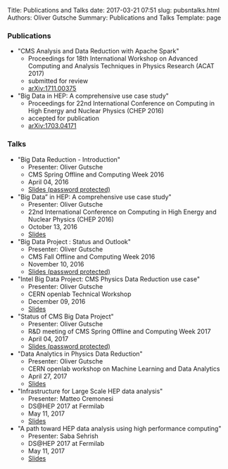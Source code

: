 Title: Publications and Talks
date: 2017-03-21 07:51
slug: pubsntalks.html
Authors: Oliver Gutsche
Summary: Publications and Talks
Template: page

### Publications

* "CMS Analysis and Data Reduction with Apache Spark"
    * Proceedings for 18th International Workshop on Advanced Computing and Analysis Techniques in Physics Research (ACAT 2017)
    * submitted for review
    * [arXiv:1711.00375](https://arxiv.org/abs/1711.00375)
* "Big Data in HEP: A comprehensive use case study"
    * Proceedings for 22nd International Conference on Computing in High Energy and Nuclear Physics (CHEP 2016)
    * accepted for publication
    * [arXiv:1703.04171](https://arxiv.org/abs/1703.04171)

### Talks

* "Big Data Reduction - Introduction"
    * Presenter: Oliver Gutsche
    * CMS Spring Offline and Computing Week 2016
    * April 04, 2016
    * [Slides (password protected)](https://indico.cern.ch/event/467381/contributions/1974871/attachments/1254703/1851720/160407_-_CMS_and_Big_Data.pdf)
* "Big Data” in HEP: A comprehensive use case study"
    * Presenter: Oliver Gutsche
    * 22nd International Conference on Computing in High Energy and Nuclear Physics (CHEP 2016)
    * October 13, 2016
    * [Slides](https://indico.cern.ch/event/505613/contributions/2228345/attachments/1347701/2045001/Oral-360.pdf)
* "Big Data Project : Status and Outlook"
    * Presenter: Oliver Gutsche
    * CMS Fall Offline and Computing Week 2016
    * November 10, 2016
    * [Slides (password protected)](https://indico.cern.ch/event/581102/contributions/2366155/attachments/1369251/2075825/161110_-_Big_Data.pdf)
* "Intel Big Data Project: CMS Physics Data Reduction use case"
    * Presenter: Oliver Gutsche
    * CERN openlab Technical Workshop
    * December 09, 2016
    * [Slides](https://indico.cern.ch/event/575212/contributions/2361379/attachments/1385967/2109083/161209_-_Gutsche_-_CMS_Physics_Data_Reduction.pdf)
* "Status of CMS Big Data Project"
    * Presenter: Oliver Gutsche
    * R&D meeting of CMS Spring Offline and Computing Week 2017
    * April 04, 2017
    * [Slides (password protected)](https://indico.cern.ch/event/627874/contributions/2535877/attachments/1439405/2215231/170404_-_Status_of_CMS_Big_Data_Project.pdf)
* "Data Analytics in Physics Data Reduction"
    * Presenter: Oliver Gutsche
    * CERN openlab workshop on Machine Learning and Data Analytics
    * April 27, 2017
    * [Slides](https://indico.cern.ch/event/627852/contributions/2548016/attachments/1450704/2236815/170427_-_Data_Analytics_-_Physics_Data_Reduction.pdf)
* "Infrastructure for Large Scale HEP data analysis"
    * Presenter: Matteo Cremonesi
    * DS@HEP 2017 at Fermilab 
    * May 11, 2017
    * [Slides](https://indico.fnal.gov/getFile.py/access?contribId=38&sessionId=1&resId=0&materialId=slides&confId=13497)
* "A path toward HEP data analysis using high performance computing"
    * Presenter: Saba Sehrish
    * DS@HEP 2017 at Fermilab 
    * May 11, 2017
    * [Slides](https://indico.fnal.gov/getFile.py/access?contribId=39&sessionId=1&resId=0&materialId=slides&confId=13497)
